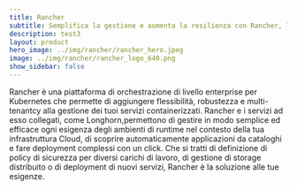 ```yaml
---
title: Rancher
subtitle: Semplifica la gestione e aumenta la resilienza con Rancher, lo standard-de-facto delle piattaforme di orchestrazione di container.
description: test3
layout: product
hero_image: ../img/rancher/rancher_hero.jpeg
image: ../img/rancher/rancher_logo_640.png
show_sidebar: false
---
```

Rancher è una piattaforma di orchestrazione di livello enterprise per Kubernetes che permette di aggiungere flessibilità, robustezza e multi-tenantcy alla gestione dei tuoi servizi containerizzati. Rancher e i servizi ad esso collegati, come Longhorn,permettono di gestire in modo semplice ed efficace ogni esigenza degli ambienti di runtime nel contesto della tua infrastruttura Cloud, di scoprire automaticamente applicazioni da cataloghi e fare deployment complessi con un click. Che si tratti di definizione di policy di sicurezza per diversi carichi di lavoro, di gestione di storage distribuito o di deployment di nuovi servizi, Rancher è la soluzione alle tue esigenze.
